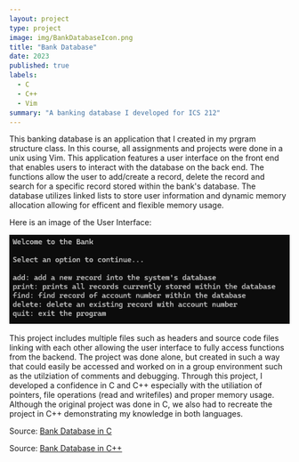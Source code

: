 ```yaml
---
layout: project
type: project
image: img/BankDatabaseIcon.png
title: "Bank Database"
date: 2023
published: true
labels:
  - C
  - C++
  - Vim
summary: "A banking database I developed for ICS 212"
---
```


This banking database is an application that I created in my prgram structure class. In this course, all assignments and projects were done in a unix using Vim. This application features a user interface on the front end that enables users to interact with the database on the back end. The functions allow the user to add/create a record, delete the record and search for a specific record stored within the bank's database. The database utilizes linked lists to store user information and dynamic memory allocation allowing for efficent and flexible memory usage. 

Here is an image of the User Interface:

<img class="img-fluid" src="../img/BankUI.png">

This project includes multiple files such as headers and source code files linking with each other allowing the user interface to fully access functions from the backend. The project was done alone, but created in such a way that could easily be accessed and worked on in a group environment such as the utilziation of comments and debugging. Through this project, I developed a confidence in C and C++ especially with the utiliation of pointers, file operations (read and writefiles) and proper memory usage. Although the original project was done in C, we also had to recreate the project in C++ demonstrating my knowledge in both languages. 

Source: <a href="https://github.com/hoangv11/BankDatabaseC">Bank Database in C</a>

Source: <a href="https://github.com/hoangv11/BankDatabase2">Bank Database in C++</a>

